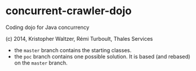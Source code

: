 concurrent-crawler-dojo
=======================

Coding dojo for Java concurrency

(c) 2014, Kristopher Waltzer, Rémi Turboult, Thales Services

- the `master` branch contains the starting classes.
- the `poc` branch contains one possible solution. It is based (and rebased)
  on the `master` branch.

